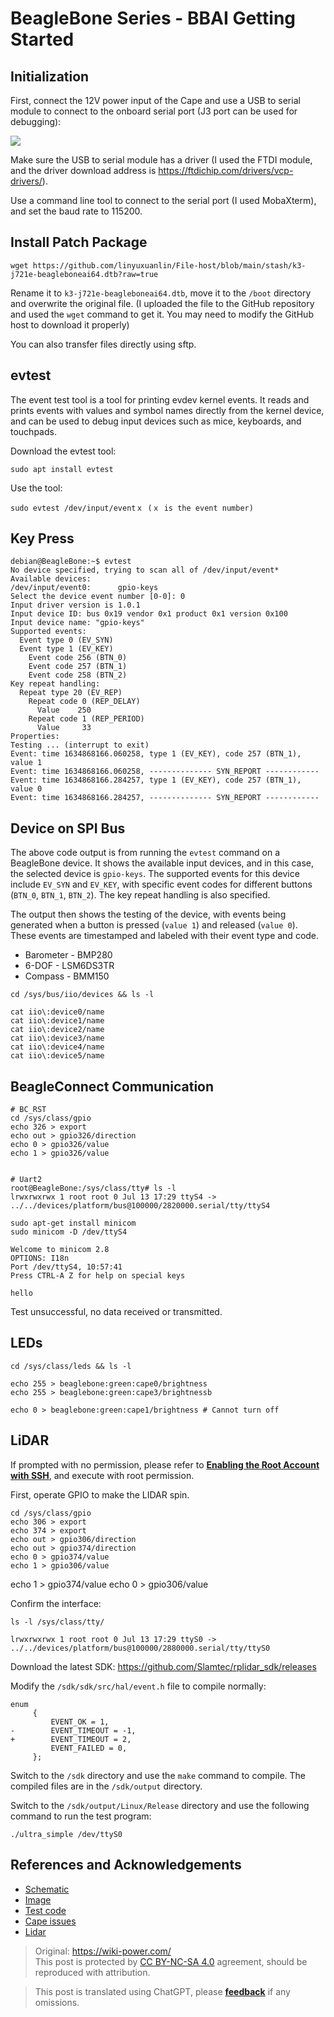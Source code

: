 # BeagleBone Series - BBAI Getting Started

## Initialization

First, connect the 12V power input of the Cape and use a USB to serial module to connect to the onboard serial port (J3 port can be used for debugging):

![](https://f004.backblazeb2.com/file/wiki-media/img/20211027164010.png)

Make sure the USB to serial module has a driver (I used the FTDI module, and the driver download address is <https://ftdichip.com/drivers/vcp-drivers/>).

Use a command line tool to connect to the serial port (I used MobaXterm), and set the baud rate to 115200.

## Install Patch Package

```shell
wget https://github.com/linyuxuanlin/File-host/blob/main/stash/k3-j721e-beagleboneai64.dtb?raw=true
```

Rename it to `k3-j721e-beagleboneai64.dtb`, move it to the `/boot` directory and overwrite the original file. (I uploaded the file to the GitHub repository and used the `wget` command to get it. You may need to modify the GitHub host to download it properly)

You can also transfer files directly using sftp.

## evtest

The event test tool is a tool for printing evdev kernel events. It reads and prints events with values and symbol names directly from the kernel device, and can be used to debug input devices such as mice, keyboards, and touchpads.

Download the evtest tool:

```shell
sudo apt install evtest
```

Use the tool:

```shell
sudo evtest /dev/input/eventｘ (ｘ is the event number)
```

## Key Press

```shell
debian@BeagleBone:~$ evtest
No device specified, trying to scan all of /dev/input/event*
Available devices:
/dev/input/event0:      gpio-keys
Select the device event number [0-0]: 0
Input driver version is 1.0.1
Input device ID: bus 0x19 vendor 0x1 product 0x1 version 0x100
Input device name: "gpio-keys"
Supported events:
  Event type 0 (EV_SYN)
  Event type 1 (EV_KEY)
    Event code 256 (BTN_0)
    Event code 257 (BTN_1)
    Event code 258 (BTN_2)
Key repeat handling:
  Repeat type 20 (EV_REP)
    Repeat code 0 (REP_DELAY)
      Value    250
    Repeat code 1 (REP_PERIOD)
      Value     33
Properties:
Testing ... (interrupt to exit)
Event: time 1634868166.060258, type 1 (EV_KEY), code 257 (BTN_1), value 1
Event: time 1634868166.060258, -------------- SYN_REPORT ------------
Event: time 1634868166.284257, type 1 (EV_KEY), code 257 (BTN_1), value 0
Event: time 1634868166.284257, -------------- SYN_REPORT ------------
```

## Device on SPI Bus

The above code output is from running the `evtest` command on a BeagleBone device. It shows the available input devices, and in this case, the selected device is `gpio-keys`. The supported events for this device include `EV_SYN` and `EV_KEY`, with specific event codes for different buttons (`BTN_0`, `BTN_1`, `BTN_2`). The key repeat handling is also specified.

The output then shows the testing of the device, with events being generated when a button is pressed (`value 1`) and released (`value 0`). These events are timestamped and labeled with their event type and code.

- Barometer - BMP280
- 6-DOF - LSM6DS3TR
- Compass - BMM150

```shell
cd /sys/bus/iio/devices && ls -l

cat iio\:device0/name
cat iio\:device1/name
cat iio\:device2/name
cat iio\:device3/name
cat iio\:device4/name
cat iio\:device5/name
```

## BeagleConnect Communication

```shell
# BC_RST
cd /sys/class/gpio
echo 326 > export
echo out > gpio326/direction
echo 0 > gpio326/value
echo 1 > gpio326/value


# Uart2
root@BeagleBone:/sys/class/tty# ls -l
lrwxrwxrwx 1 root root 0 Jul 13 17:29 ttyS4 -> ../../devices/platform/bus@100000/2820000.serial/tty/ttyS4

sudo apt-get install minicom
sudo minicom -D /dev/ttyS4

Welcome to minicom 2.8
OPTIONS: I18n
Port /dev/ttyS4, 10:57:41
Press CTRL-A Z for help on special keys

hello
```

Test unsuccessful, no data received or transmitted.

## LEDs

```shell
cd /sys/class/leds && ls -l

echo 255 > beaglebone:green:cape0/brightness
echo 255 > beaglebone:green:cape3/brightnessb

echo 0 > beaglebone:green:cape1/brightness # Cannot turn off
```

## LiDAR

If prompted with no permission, please refer to [**Enabling the Root Account with SSH**](https://wiki-power.com/en/BeagleBone%E7%B3%BB%E5%88%97-%E5%9F%BA%E6%9C%AC%E5%8F%82%E6%95%B0%E4%B8%8E%E7%8E%AF%E5%A2%83%E9%85%8D%E7%BD%AE#%E5%90%AF%E7%94%A8-ssh-%E7%9A%84-root-%E5%B8%90%E6%88%B7), and execute with root permission.

First, operate GPIO to make the LIDAR spin.

```shell
cd /sys/class/gpio
echo 306 > export
echo 374 > export
echo out > gpio306/direction
echo out > gpio374/direction
echo 0 > gpio374/value
echo 1 > gpio306/value
```

echo 1 > gpio374/value
echo 0 > gpio306/value

Confirm the interface:

```shell
ls -l /sys/class/tty/

lrwxrwxrwx 1 root root 0 Jul 13 17:29 ttyS0 -> ../../devices/platform/bus@100000/2880000.serial/tty/ttyS0
```

Download the latest SDK: <https://github.com/Slamtec/rplidar_sdk/releases>

Modify the `/sdk/sdk/src/hal/event.h` file to compile normally:

```shell
enum
     {
         EVENT_OK = 1,
-        EVENT_TIMEOUT = -1,
+        EVENT_TIMEOUT = 2,
         EVENT_FAILED = 0,
     };
```

Switch to the `/sdk` directory and use the `make` command to compile. The compiled files are in the `/sdk/output` directory.

Switch to the `/sdk/output/Linux/Release` directory and use the following command to run the test program:

```shell
./ultra_simple /dev/ttyS0
```

## References and Acknowledgements

- [Schematic](file:///C:/Users/Power/Projects/Internship_at_Seeed/Projects/Robotics_Cape_Rev2/Reference/BeagleBone%20AI%20TDA4VM_SCH_V1.0_210805.pdf)
- [Image](https://rcn-ee.net/rootfs/debian-arm64/)
- [Test code](https://gitee.com/gary87m/notes_seeed/blob/master/BBAI_Robotics%20Cape.md)
- [Cape issues](https://docs.qq.com/sheet/DU1BBZnNORlJhRG5w)
- [Lidar](https://github.com/Slamtec/rplidar_sdk)

> Original: <https://wiki-power.com/>  
> This post is protected by [CC BY-NC-SA 4.0](https://creativecommons.org/licenses/by/4.0/deed.en) agreement, should be reproduced with attribution.

> This post is translated using ChatGPT, please [**feedback**](https://github.com/linyuxuanlin/Wiki_MkDocs/issues/new) if any omissions.